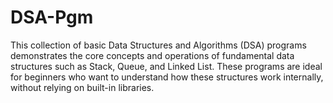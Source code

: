 # DSA-Pgm
This collection of basic Data Structures and Algorithms (DSA) programs demonstrates the core concepts and operations of fundamental data structures such as Stack, Queue, and Linked List. These programs are ideal for beginners who want to understand how these structures work internally, without relying on built-in libraries.
